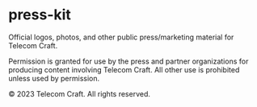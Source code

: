 # press-kit
Official logos, photos, and other public press/marketing material for Telecom Craft.

Permission is granted for use by the press and partner organizations for producing content involving Telecom Craft. All other use is prohibited unless used by permission.

&copy; 2023 Telecom Craft. All rights reserved.
